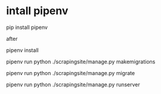 # intall pipenv
 pip install pipenv
 
 after 
 
 pipenv install
 
 pipenv run python ./scrapingsite/manage.py makemigrations
 
 pipenv run python ./scrapingsite/manage.py migrate   
 
 pipenv run python ./scrapingsite/manage.py runserver  
